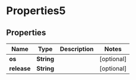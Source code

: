 

# Properties5


## Properties

Name | Type | Description | Notes
------------ | ------------- | ------------- | -------------
**os** | **String** |  |  [optional]
**release** | **String** |  |  [optional]



